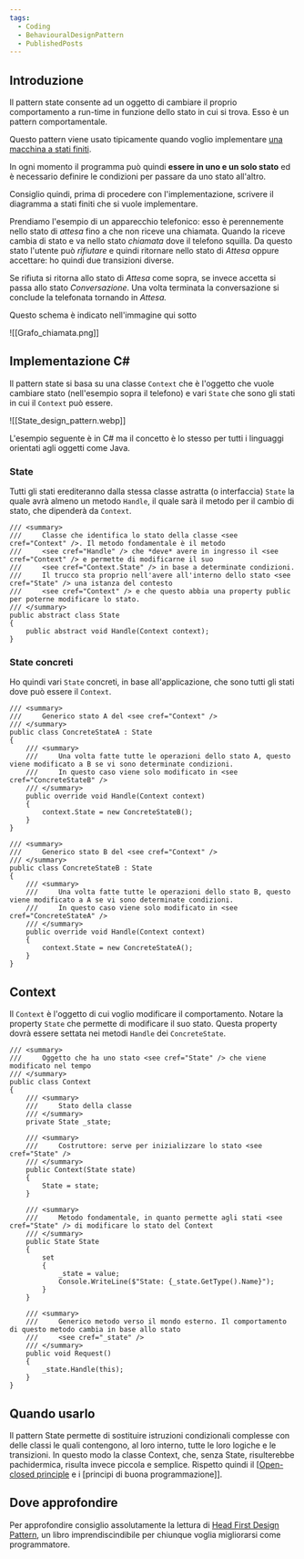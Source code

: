 ```yaml
---
tags:
  - Coding
  - BehaviouralDesignPattern
  - PublishedPosts
---
```



## Introduzione

Il pattern state consente ad un oggetto di cambiare il proprio comportamento a run-time in funzione dello stato in cui si trova. Esso è un pattern comportamentale.

Questo pattern viene usato tipicamente quando voglio implementare [una macchina a stati finiti](https://it.wikipedia.org/wiki/Automa_a_stati_finiti).

In ogni momento il programma può quindi **essere in uno e un solo stato** ed è necessario definire le condizioni per passare da uno stato all'altro.

Consiglio quindi, prima di procedere con l'implementazione, scrivere il diagramma a stati finiti che si vuole implementare.

Prendiamo l'esempio di un apparecchio telefonico: esso è perennemente nello stato di _attesa_ fino a che non riceve una chiamata. Quando la riceve cambia di stato e va nello stato _chiamata_ dove il telefono squilla. Da questo stato l'utente può _rifiutare_ e quindi ritornare nello stato di _Attesa_ oppure accettare: ho quindi due transizioni diverse.

Se rifiuta si ritorna allo stato di _Attesa_ come sopra, se invece accetta si passa allo stato _Conversazione_. Una volta terminata la conversazione si conclude la telefonata tornando in _Attesa._

Questo schema è indicato nell'immagine qui sotto

![[Grafo_chiamata.png]]

## Implementazione C#

Il pattern state si basa su una classe `Context` che è l'oggetto che vuole cambiare stato (nell'esempio sopra il telefono) e vari `State` che sono gli stati in cui il `Context` può essere.

![[State_design_pattern.webp]]

L'esempio seguente è in C# ma il concetto è lo stesso per tutti i linguaggi orientati agli oggetti come Java.

### State

Tutti gli stati erediteranno dalla stessa classe astratta (o interfaccia) `State` la quale avrà almeno un metodo `Handle`, il quale sarà il metodo per il cambio di stato, che dipenderà da `Context`.
```CSharp
/// <summary>
///     Classe che identifica lo stato della classe <see cref="Context" />. Il metodo fondamentale è il metodo
///     <see cref="Handle" /> che *deve* avere in ingresso il <see cref="Context" /> e permette di modificarne il suo
///     <see cref="Context.State" /> in base a determinate condizioni.
///     Il trucco sta proprio nell'avere all'interno dello stato <see cref="State" /> una istanza del contesto
///     <see cref="Context" /> e che questo abbia una property public per poterne modificare lo stato.
/// </summary>
public abstract class State
{
    public abstract void Handle(Context context);
}
```

### State concreti

Ho quindi vari `State` concreti, in base all'applicazione, che sono tutti gli stati dove può essere il `Context`.
```CSharp
/// <summary>
///     Generico stato A del <see cref="Context" />
/// </summary>
public class ConcreteStateA : State
{
    /// <summary>
    ///     Una volta fatte tutte le operazioni dello stato A, questo viene modificato a B se vi sono determinate condizioni.
    ///     In questo caso viene solo modificato in <see cref="ConcreteStateB" />
    /// </summary>
    public override void Handle(Context context)
    {
        context.State = new ConcreteStateB();
    }
}

/// <summary>
///     Generico stato B del <see cref="Context" />
/// </summary>
public class ConcreteStateB : State
{
    /// <summary>
    ///     Una volta fatte tutte le operazioni dello stato B, questo viene modificato a A se vi sono determinate condizioni.
    ///     In questo caso viene solo modificato in <see cref="ConcreteStateA" />
    /// </summary>
    public override void Handle(Context context)
    {
        context.State = new ConcreteStateA();
    }
}
```

## Context

Il `Context` è l'oggetto di cui voglio modificare il comportamento. Notare la property `State` che permette di modificare il suo stato. Questa property dovrà essere settata nei metodi `Handle` dei `ConcreteState`.
```CSharp
/// <summary>
///     Oggetto che ha uno stato <see cref="State" /> che viene modificato nel tempo
/// </summary>
public class Context
{
    /// <summary>
    ///     Stato della classe
    /// </summary>
    private State _state;

    /// <summary>
    ///     Costruttore: serve per inizializzare lo stato <see cref="State" />
    /// </summary>
    public Context(State state)
    {
        State = state;
    }

    /// <summary>
    ///     Metodo fondamentale, in quanto permette agli stati <see cref="State" /> di modificare lo stato del Context
    /// </summary>
    public State State
    {
        set
        {
            _state = value;
            Console.WriteLine($"State: {_state.GetType().Name}");
        }
    }

    /// <summary>
    ///     Generico metodo verso il mondo esterno. Il comportamento di questo metodo cambia in base allo stato
    ///     <see cref="_state" />
    /// </summary>
    public void Request()
    {
        _state.Handle(this);
    }
}
```

## Quando usarlo

Il pattern State permette di sostituire istruzioni condizionali complesse con delle classi le quali contengono, al loro interno, tutte le loro logiche e le transizioni. In questo modo la classe Context, che, senza State, risulterebbe pachidermica, risulta invece piccola e semplice. Rispetto quindi il [[Open-closed principle](https://en.wikipedia.org/wiki/Open%E2%80%93closed_principle) e i [principi di buona programmazione]].

## Dove approfondire

Per approfondire consiglio assolutamente la lettura di [Head First Design Pattern](https://amzn.to/3EMwLsV), un libro imprendiscindibile per chiunque voglia migliorarsi come programmatore.